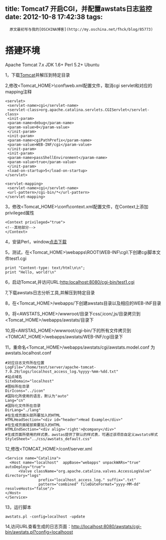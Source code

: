 title: Tomcat7 开启CGI，并配置awstats日志监控
date: 2012-10-8 17:42:38
tags:
---

```
  原文最初写与我的[OSCHINA博客](http://my.oschina.net/fhck/blog/85773)
```

# 搭建环境

Apache Tomcat 7.x
JDK 1.6+
Perl 5.2+
Ubuntu

1，下载[Tomcat](http://www.fayea.com/apache-mirror/tomcat/tomcat-7/v7.0.32/bin/apache-tomcat-7.0.32.tar.gz)并解压到特定目录

2,修改<Tomcat_HOME>\conf\web.xml配置文件，取消cgi servlet和对应的mapping注释

```
<servlet>
 <servlet-name>cgi</servlet-name>
 <servlet-class>org.apache.catalina.servlets.CGIServlet</servlet-class>
 <init-param>
 <param-name>debug</param-name>
 <param-value>0</param-value>
 </init-param>
 <init-param>
 <param-name>cgiPathPrefix</param-name>
 <param-value>WEB-INF/cgi</param-value>
 </init-param>
 <init-param>
 <param-name>passShellEnvironment</param-name>
 <param-value>true</param-value>
 </init-param>
 <load-on-startup>5</load-on-startup>
</servlet>

<servlet-mapping>
 <servlet-name>cgi</servlet-name>
 <url-pattern>/cgi-bin/*</url-pattern>
</servlet-mapping>
```

3，修改<Tomcat_HOME>\conf\context.xml配置文件，在Context上添加privileged属性

```
<Context privileged="true">
<!--其他部分-->
</Context>
```

4，安装Perl，window[点击下载](http://strawberry-perl.googlecode.com/files/strawberry-perl-5.16.1.1-32bit.msi)

5，测试，在<Tomcat_HOME>\webapps\ROOT\WEB-INF\cgi\下创建cgi脚本文件test1.cgi

```
print "Content-type: text/html\n\n";
print "Hello, world!\n"
```

6，启动Tomcat,并访问URL:[http:localhost:8080/cgi-bin/test1.cgi](http:localhost:8080/cgi-bin/test1.cgi)

7,下载awstats日志分析工具,并解压到特定目录

8，在<Tomcat_HOME>/webapps/下创建awstats目录以及相应的WEB-INF目录

9，将<AWSTATS_HOME>/wwwroot/目录下css/,icon/,js/目录拷贝到<Tomcat_HOME>/webapps/awstats/目录下

10,将<AWSTAS_HOME>/wwwroot/cgi-bin/下的所有文件拷贝到<TOMCAT_HOME>/webapps/awstats/WEB-INF/cgi目录下

11，重命名<Tomcat_HOME>/webapps/awstats/cgi/awstats.model.conf 为awstats.localhost.conf


```
#对应日志文件所在位置
LogFile="/home/test/server/apache-tomcat-7.0.29/logs/localhost_access_log.%yyyy-%mm-%dd.txt"
#站点域名
SiteDomain="localhost"
#图标所在目录
DirIcons="../icon"
#国际化所使用的语言，默认为"auto"
Lang="cn"
#国际化文件所在目录
DirLang="./lang"
#在生成页面头部所要加入的HTML
HTMLHeadSection="<div id="header">Head Example</div>"
#在生成页面尾部索要加入的HTML
HTMLEndSection="<div align='right'>@company</div>"
#生成页面所使用的样式表，awstas提供了默认的样式表，可通过该项目自定义awstats样式
StyleSheet="../css/awstats_default.css"
```

12,修改<TOMCAT_HOME>/conf/server.xml

```
<Service name="Catalina"> 
  <Host name="localhost"  appBase="webapps" unpackWARs="true" autoDeploy="true">
      <Valve className="org.apache.catalina.valves.AccessLogValve" directory="logs"
               prefix="localhost_access_log." suffix=".txt"
               pattern="combined" fileDateFormat="yyyy-MM-dd" resolveHosts="false"/>
</Host>
</Service>
```

13，运行脚本 

```
awstats.pl -config=localhost -update
```


14,访问URL查看生成的日志页面：[http://localhost:8080/awstats/cgi-bin/awstats.pl?config=localhoost](http://localhost:8080/awstats/cgi-bin/awstats.pl?config=localhoost)





